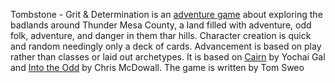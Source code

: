Tombstone - Grit & Determination is an [adventure game](http://questingblog.com/adventure-game-vs-osr/) about exploring the badlands around Thunder Mesa County, a land filled with adventure, odd folk, adventure, and danger in them thar hills. Character creation is quick and random needingly only a deck of cards. Advancement is based on play rather than classes or laid out archetypes. It is based on [Cairn](https://cairnrpg.com/) by Yochai Gal and [Into the Odd](https://freeleaguepublishing.com/shop/into-the-odd/) by Chris McDowall. The game is written by Tom Sweo